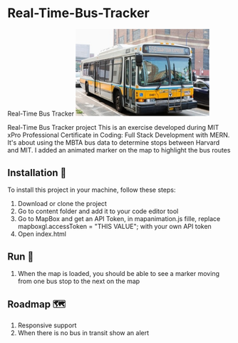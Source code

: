 # Real-Time-Bus-Tracker
Real-Time Bus Tracker
<img src="boston-bus1.jpg" width='300'/>

Real-Time Bus Tracker project
This is an exercise developed during MIT xPro Professional Certificate in Coding: Full Stack Development with MERN. It's about using the MBTA bus data to determine stops between Harvard and MIT. I added an animated marker on the map to highlight the bus routes

## Installation 🔧

To install this project in your machine, follow these steps:

1. Download or clone the project
2. Go to content folder and add it to your code editor tool
3. Go to MapBox and get an API Token, in mapanimation.js fille, replace mapboxgl.accessToken = "THIS VALUE"; with your own API token
4. Open index.html

## Run 🚀
1. When the map is loaded, you should be able to see a marker moving from one bus stop to the next on the map

## Roadmap 🗺

1. Responsive support
2. When there is no bus in transit show an alert

